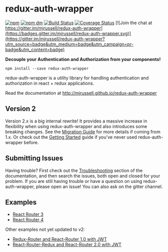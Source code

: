 # redux-auth-wrapper

[![npm](https://img.shields.io/npm/v/redux-auth-wrapper.svg)](https://www.npmjs.com/package/redux-auth-wrapper)
[![npm dm](https://img.shields.io/npm/dm/redux-auth-wrapper.svg)](https://www.npmjs.com/package/redux-auth-wrapper)
[![Build Status](https://travis-ci.org/mjrussell/redux-auth-wrapper.svg?branch=master)](https://travis-ci.org/mjrussell/redux-auth-wrapper)
[![Coverage Status](https://coveralls.io/repos/github/mjrussell/redux-auth-wrapper/badge.svg?branch=master)](https://coveralls.io/github/mjrussell/redux-auth-wrapper?branch=master)
[![Join the chat at https://gitter.im/mjrussell/redux-auth-wrapper](https://badges.gitter.im/mjrussell/redux-auth-wrapper.svg)](https://gitter.im/mjrussell/redux-auth-wrapper?utm_source=badge&utm_medium=badge&utm_campaign=pr-badge&utm_content=badge)

**Decouple your Authentication and Authorization from your components!**

`npm install --save redux-auth-wrapper`

redux-auth-wrapper is a utility library for handling authentication and authorization in react + redux applications.

Read the documentation at http://mjrussell.github.io/redux-auth-wrapper

## Version 2

Version 2.x is a big internal rewrite! It provides a massive increase in flexibility when using redux-auth-wrapper and also introduces some breaking changes. See the [Migration Guide](http://mjrussell.github.io/redux-auth-wrapper/docs/Migrating.html) for more details if coming from 1.x. Or check out the [Getting Started](https://mjrussell.github.io/redux-auth-wrapper/docs/Getting-Started/Overview.html) guide if you've never used redux-auth-wrapper before.

## Submitting Issues

Having trouble? First check out the [Troubleshooting](https://mjrussell.github.io/redux-auth-wrapper/docs/Troubleshooting.html) section of the documentation, and then search the issues, both open and closed for your problem. If you are still having trouble or have a question on using redux-auth-wrapper, please open an issue! You can also ask on the gitter channel.

## Examples
* [React Router 3](https://github.com/mjrussell/redux-auth-wrapper/tree/master/examples/react-router-3)
* [React Router 4](https://github.com/mjrussell/redux-auth-wrapper/tree/master/examples/react-router-4)

Other examples not yet updated to v2:
* [Redux-Router and React-Router 1.0 with JWT](https://github.com/mjrussell/react-redux-jwt-auth-example/tree/auth-wrapper)
* [React-Router-Redux and React-Router 2.0 with JWT](https://github.com/mjrussell/react-redux-jwt-auth-example/tree/react-router-redux)
